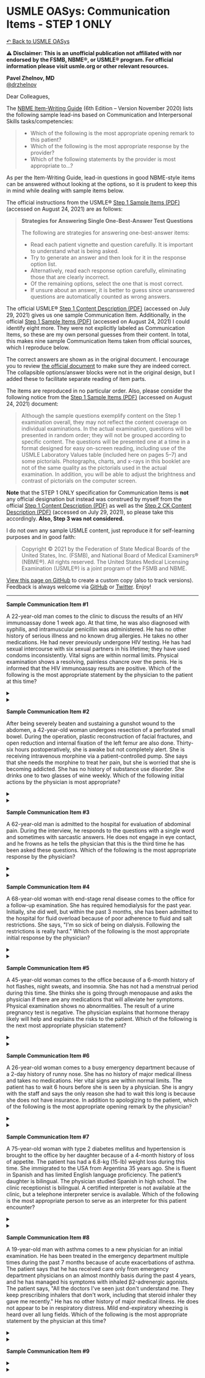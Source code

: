 # USMLE OASys: Communication Items - STEP 1 ONLY

[↶ Back to USMLE OASys](/usmle/)

**⚠ Disclaimer: This is an unofficial publication not affiliated with nor endorsed by the FSMB, NBME®, or USMLE® program. For official information please visit usmle.org or other relevant resources.**

**Pavel Zhelnov, MD**
<br>
[@drzhelnov](https://twitter.com/drzhelnov)

Dear Colleagues,

The [NBME Item-Writing Guide](https://www.nbme.org/item-writing-guide) (6th Edition – Version November 2020) lists the following sample lead-ins based on Communication and Interpersonal Skills tasks/competencies:

> - Which of the following is the most appropriate opening remark to this patient?
> - Which of the following is the most appropriate response by the provider?
> - Which of the following statements by the provider is most appropriate to...?

As per the Item-Writing Guide, lead-in questions in good NBME-style items can be answered without looking at the options, so it is prudent to keep this in mind while dealing with sample items below.

The official instructions from the USMLE® [Step 1 Sample Items (PDF)](https://www.usmle.org/pdfs/step-1/samples_step1.pdf) (accessed on August 24, 2021) are as follows:

> **Strategies for Answering Single One-Best-Answer Test Questions**
>
> The following are strategies for answering one-best-answer items:
>
> - Read each patient vignette and question carefully. It is important to understand what is being asked.
> - Try to generate an answer and then look for it in the response option list.
> - Alternatively, read each response option carefully, eliminating those that are clearly incorrect.
> - Of the remaining options, select the one that is most correct.
> - If unsure about an answer, it is better to guess since unanswered questions are automatically counted as wrong answers.

The official USMLE® [Step 1 Content Description (PDF)](https://www.usmle.org/pdfs/step-1/content_step1.pdf) (accessed on July 29, 2021) gives us one sample Communication Item. Additionally, in the official [Step 1 Sample Items (PDF)](https://www.usmle.org/pdfs/step-1/samples_step1.pdf) (accessed on August 24, 2021) I could identify eight more. They were not explicitly labeled as Communication Items, so these are my own personal guesses from their content. In total, this makes nine sample Communication Items taken from official sources, which I reproduce below.

The correct answers are shown as in the original document. I encourage you to review [the official document](https://www.usmle.org/pdfs/step-1/samples_step1.pdf) to make sure they are indeed correct. The collapsible options/answer blocks were not in the original design, but I added these to facilitate separate reading of item parts.

The items are reproduced in no particular order. Also, please consider the following notice from the [Step 1 Sample Items (PDF)](https://www.usmle.org/pdfs/step-1/samples_step1.pdf) (accessed on August 24, 2021) document:

> Although the sample questions exemplify content on the Step 1 examination overall, they may not reflect the content coverage on individual examinations. In the actual examination, questions will be presented in random order; they will not be grouped according to specific content. The questions will be presented one at a time in a format designed for easy on-screen reading, including use of the USMLE Laboratory Values table (included here on pages 5–7) and some pictorials. Photographs, charts, and x-rays in this booklet are not of the same quality as the pictorials used in the actual examination. In addition, you will be able to adjust the brightness and contrast of pictorials on the computer screen.

**Note** that the STEP 1 ONLY specification for Communication Items is **not** any official designation but instead was construed by myself from the official [Step 1 Content Description (PDF)](https://www.usmle.org/pdfs/step-1/content_step1.pdf) as well as the [Step 2 CK Content Description (PDF)](https://www.usmle.org/pdfs/step-2-ck/Step2CK_Content.pdf) (accessed on July 29, 2021), so please take this accordingly. **Also, Step 3 was not considered.**

I do not own any sample USMLE content, just reproduce it for self-learning purposes and in good faith:

> Copyright © 2021 by the Federation of State Medical Boards of the United States, Inc. (FSMB), and National Board of Medical Examiners® (NBME®). All rights reserved. The United States Medical Licensing Examination (USMLE®) is a joint program of the FSMB and NBME.

[View this page on GitHub](https://github.com/drzhelnov/drzhelnov.github.io/blob/master/usmle/communicationitems.md) to create a custom copy (also to track versions). Feedback is always welcome via [GitHub](https://github.com/pvzhelnov) or [Twitter](https://twitter.com/drzhelnov). Enjoy!

-----

**Sample Communication Item #1**

A 22-year-old man comes to the clinic to discuss the results of an HIV immunoassay done 1 week ago. At that time, he was also diagnosed with syphilis, and intramuscular penicillin was administered. He has no other history of serious illness and no known drug allergies. He takes no other medications. He had never previously undergone HIV testing. He has had sexual intercourse with six sexual partners in his lifetime; they have used condoms inconsistently. Vital signs are within normal limits. Physical examination shows a resolving, painless chancre over the penis. He is informed that the HIV immunoassay results are positive. Which of the following is the most appropriate statement by the physician to the patient at this time?

<details>

<summary><span data-open="Hide Options" data-close="Show Options"></span></summary>

(A) “At this time, we recommend antiretroviral therapy for all HIV-infected patients. This needs to be taken consistently for the rest of your life. Are you ready to start therapy today?”

(B) “I noticed that you had never been tested for HIV before last week, although you were at high risk for infection. Why is that?”

(C) “Pre-exposure prophylaxis is very effective in preventing HIV infection. Had you ever considered using it?”

(D) “What are your thoughts and feelings about this HIV test result?”

(E) “You must be shaken by this diagnosis, but understand that we have effective treatment for this that can enable you to lead a normal life.”

</details>

<details>

<summary><span data-open="Hide Correct Answer" data-close="Show Correct Answer"></span></summary>

(D) “What are your thoughts and feelings about this HIV test result?”

</details>

**Sample Communication Item #2**

After being severely beaten and sustaining a gunshot wound to the abdomen, a 42-year-old woman undergoes resection of a perforated small bowel. During the operation, plastic reconstruction of facial fractures, and open reduction and internal fixation of the left femur are also done. Thirty-six hours postoperatively, she is awake but not completely alert. She is receiving intravenous morphine via a patient-controlled pump. She says that she needs the morphine to treat her pain, but she is worried that she is becoming addicted. She has no history of substance use disorder. She drinks one to two glasses of wine weekly. Which of the following initial actions by the physician is most appropriate?

<details>

<summary><span data-open="Hide Options" data-close="Show Options"></span></summary>

(A) Reassure the patient that her chance of becoming addicted to narcotics is minuscule

(B) Maintain the morphine, but periodically administer intravenous naloxone

(C) Switch the patient to oral acetaminophen as soon as she can take medication orally

(D) Switch the patient to intramuscular lorazepam

(E) Switch the patient to intravenous phenobarbital

</details>

<details>

<summary><span data-open="Hide Correct Answer" data-close="Show Correct Answer"></span></summary>

(A) Reassure the patient that her chance of becoming addicted to narcotics is minuscule

</details>

**Sample Communication Item #3**

A 62-year-old man is admitted to the hospital for evaluation of abdominal pain. During the interview, he responds to the questions with a single word and sometimes with sarcastic answers. He does not engage in eye contact, and he frowns as he tells the physician that this is the third time he has been asked these questions. Which of the following is the most appropriate response by the physician?

<details>

<summary><span data-open="Hide Options" data-close="Show Options"></span></summary>

(A) "Can you tell me more about your abdominal pain?"

(B) "I understand that you do not feel well,but I need to get a history here."

(C) "I'll come back once you've calmed down, and we can talk more then."

(D) "Listen, if you choose not to cooperate, I'm not going to be able to help you."

(E) "You sound upset. Tell me a little more about that."

</details>

<details>

<summary><span data-open="Hide Correct Answer" data-close="Show Correct Answer"></span></summary>

(E) "You sound upset. Tell me a little more about that."

</details>

**Sample Communication Item #4**

A 68-year-old woman with end-stage renal disease comes to the office for a follow-up examination. She has required hemodialysis for the past year. Initially, she did well, but within the past 3 months, she has been admitted to the hospital for fluid overload because of poor adherence to fluid and salt restrictions. She says, "I'm so sick of being on dialysis. Following the restrictions is really hard." Which of the following is the most appropriate initial response by the physician?

<details>

<summary><span data-open="Hide Options" data-close="Show Options"></span></summary>

(A) "I imagine being on dialysis is frustrating, but you don't want to die from kidney disease, do you?"

(B) "I know that this is challenging, but do you remember how difficult it is to be hospitalized?"

(C) "It is tough to change your diet and fluid intake, but what sorts of things were you doing at first when you were following the recommendations?"

(D) "Making these changes is so difficult. Can you imagine how good you will feel once you make the changes again?"

(E) "This is very hard to do, but you may have an easier time if you met with the dietician again."

</details>

<details>

<summary><span data-open="Hide Correct Answer" data-close="Show Correct Answer"></span></summary>

(C) "It is tough to change your diet and fluid intake, but what sorts of things were you doing at first when you were following the recommendations?"

</details>

**Sample Communication Item #5**

A 45-year-old woman comes to the office because of a 6-month history of hot flashes, night sweats, and insomnia. She has not had a menstrual period during this time. She thinks she is going through menopause and asks the physician if there are any medications that will alleviate her symptoms. Physical examination shows no abnormalities. The result of a urine pregnancy test is negative. The physician explains that hormone therapy likely will help and explains the risks to the patient. Which of the following is the next most appropriate physician
statement?

<details>

<summary><span data-open="Hide Options" data-close="Show Options"></span></summary>

(A) "Could you tell me your thoughts about the hormone treatment option we have discussed?"

(B) "I have many patients with similar symptoms, and everyone responds to hormone therapy differently."

(C) "I will give you some written information to review, and then I can answer any remaining questions."

(D) "If your symptoms are really severe, the risk of hormone therapy may be worth it.”

(E) "Would you like me to tell you what I think you should do?"

</details>

<details>

<summary><span data-open="Hide Correct Answer" data-close="Show Correct Answer"></span></summary>

(A) "Could you tell me your thoughts about the hormone treatment option we have discussed?"

</details>

**Sample Communication Item #6**

A 26-year-old woman comes to a busy emergency department because of a 2-day history of runny nose. She has no history of major medical illness and takes no medications. Her vital signs are within normal limits. The patient has to wait 6 hours before she is seen by a physician. She is angry with the staff and says the only reason she had to wait this long is because she does not have insurance. In addition to apologizing to the patient, which of the following is the most appropriate opening remark by the physician?

<details>

<summary><span data-open="Hide Options" data-close="Show Options"></span></summary>

(A) "It is harsh to suggest that you waited because you don’t have insurance, but how can we help you feel better today?"

(B) "It sounds like you are angry; shall I come back in a few minutes?"

(C) "Our wait time has nothing to do with insurance, so let’s talk about the reason you are here."

(D) "The reason you waited so long is because we need to triage by severity."

(E) "Thank you for waiting. How can I help you today?"

</details>

<details>

<summary><span data-open="Hide Correct Answer" data-close="Show Correct Answer"></span></summary>

(E) "Thank you for waiting. How can I help you today?"

</details>

**Sample Communication Item #7**

A 75-year-old woman with type 2 diabetes mellitus and hypertension is brought to the office by her daughter because of a 4-month history of loss of appetite. The patient has had a 6.8-kg (15-lb) weight loss during this time. She immigrated to the USA from Argentina 35 years ago. She is fluent in Spanish and has limited English language proficiency. The patient’s daughter is bilingual. The physician studied Spanish in high school. The clinic receptionist is bilingual. A certified interpreter is not available at the clinic, but a telephone interpreter service is available. Which of the following is the most appropriate person to serve as an interpreter for this patient encounter?

<details>

<summary><span data-open="Hide Options" data-close="Show Options"></span></summary>

(A) Bilingual staff member

(B) Patient’s daughter

(C) Physician

(D) Telephone interpreter

</details>

<details>

<summary><span data-open="Hide Correct Answer" data-close="Show Correct Answer"></span></summary>

(D) Telephone interpreter

</details>

**Sample Communication Item #8**

A 19-year-old man with asthma comes to a new physician for an initial examination. He has been treated in the emergency department multiple times during the past 7 months because of acute exacerbations of asthma. The patient says that he has received care only from emergency department physicians on an almost monthly basis during the past 4 years, and he has managed his symptoms with inhaled β2-adrenergic agonists. The patient says, "All the doctors I've seen just don't understand me. They keep prescribing inhalers that don't work, including that steroid inhaler they gave me recently." He has no other history of major medical illness. He does not appear to be in respiratory distress. Mild end-expiratory wheezing is heard over all lung fields. Which of the following is the most appropriate statement by the physician at this time?

<details>

<summary><span data-open="Hide Options" data-close="Show Options"></span></summary>

(A) "Are you sure that you're taking your medications appropriately?"

(B) "I'm confident that I can help you with your asthma. I will order pulmonary function tests to see exactly what the problem is."

(C) "Tell me what you know about the steroid inhalers and how they are supposed to work."

(D) "Your asthma seems particularly difficult to control. I'd like to refer you to an asthma specialist."

(E) "You're probably allergic to something at your home, so we'll need to figure out what that is before your asthma can get better."

</details>

<details>

<summary><span data-open="Hide Correct Answer" data-close="Show Correct Answer"></span></summary>

(C) "Tell me what you know about the steroid inhalers and how they are supposed to work."

</details>

**Sample Communication Item #9**

<details>

<summary><span data-open="Hide Options" data-close="Show Options"></span></summary>

A 74-year-old man with mild chronic obstructive pulmonary disease comes to the physician for a follow-up examination. Current medications include a short-acting β2-adrenergic agonist by metered-dose inhaler as needed. Physical examination shows no abnormalities. At the end of the examination, he tells the physician, "I enjoy coming to see you because you remind me of my daughter. She died 35 years ago this month." He has been a patient of this physician for 5 years. Which of the following is the most appropriate response by the physician?

(A) "I may have to refer you to another physician who doesn't remind you of your daughter so you can focus more on your medical condition and its treatment."

(B) "I'd like to refer you to a grief counselor so that you can work out your unresolved feelings about your daughter's death."

(C) "I'm sorry you lost your daughter. Unfortunately, since we only have a limited amount of time, we must now move on to your medical condition."

(D) "That makes me feel a little uncomfortable. I hope you understand."

(E) "You must miss your daughter very much. Tell me about her."

</details>

<details>

<summary><span data-open="Hide Correct Answer" data-close="Show Correct Answer"></span></summary>

(E) "You must miss your daughter very much. Tell me about her."

</details>
